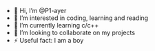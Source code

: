 - 👋 Hi, I’m @P1-ayer
- 👀 I’m interested in coding, learning and reading
- 🌱 I’m currently learning c/c++
- 💞️ I’m looking to collaborate on my projects
- ⚡ Useful fact: I am a boy 

